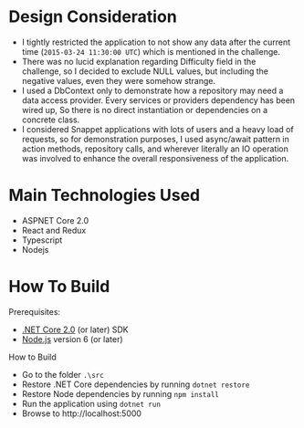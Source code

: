 ﻿# Design Consideration

 * I tightly restricted the application to not show any data after the current time (`2015-03-24 11:30:00 UTC`) which is mentioned in the challenge.
 * There was no lucid explanation regarding Difficulty field in the challenge, so I decided to exclude NULL values, but including the negative values, even they were somehow strange.
 * I used a DbContext only to demonstrate how a repository may need a data access provider.
Every services or providers dependency has been wired up, So there is no direct instantiation or dependencies on a concrete class.
 * I considered Snappet applications with lots of users and a heavy load of requests, so for demonstration purposes, I used async/await pattern in action methods, repository calls, and wherever literally an IO operation was involved to enhance the overall responsiveness of the application.

# Main Technologies Used

 * ASPNET Core 2.0
 * React and Redux
 * Typescript
 * Nodejs

# How To Build

Prerequisites:

* [.NET Core 2.0](https://www.microsoft.com/net/core) (or later) SDK
* [Node.js](https://nodejs.org/) version 6 (or later)

How to Build

 * Go to the folder `.\src`
 * Restore .NET Core dependencies by running `dotnet restore`
 * Restore Node dependencies by running `npm install`
 * Run the application using `dotnet run`
 * Browse to http://localhost:5000
